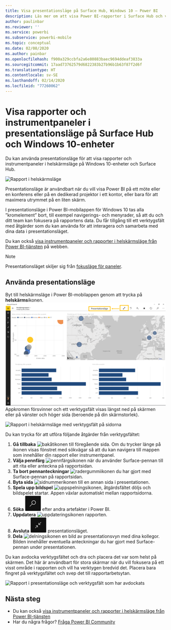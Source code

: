 ```yaml
---
title: Visa presentationsläge på Surface Hub, Windows 10 – Power BI
description: Läs mer om att visa Power BI-rapporter i Surface Hub och visa Power BI-instrumentpaneler, rapporter och paneler i helskärmsläge på Windows 10-enheter.
author: paulinbar
ms.reviewer: ''
ms.service: powerbi
ms.subservice: powerbi-mobile
ms.topic: conceptual
ms.date: 02/08/2020
ms.author: painbar
ms.openlocfilehash: f900a329ccbfa2a6e80883baec9694ddeaf3833a
ms.sourcegitcommit: 17aad73762579d6822383b27b96b1b63f87f2d6f
ms.translationtype: HT
ms.contentlocale: sv-SE
ms.lasthandoff: 02/14/2020
ms.locfileid: "77260062"
---
```

# <a name="view-reports-and-dashboards-in-presentation-mode-on-surface-hub-and-windows-10-devices"></a>Visa rapporter och instrumentpaneler i presentationsläge på Surface Hub och Windows 10-enheter
Du kan använda presentationsläge för att visa rapporter och instrumentpaneler i helskärmsläge på Windows 10-enheter och Surface Hub. 

![Rapport i helskärmsläge](./media/mobile-windows-10-app-presentation-mode/power-bi-presentation-mode-2.png)

Presentationsläge är användbart när du vill visa Power BI på ett möte eller en konferens eller på en dedikerad projektor i ett kontor, eller bara för att maximera utrymmet på en liten skärm. 

I presentationsläge i Power BI-mobilappen för Windows 10 tas alla ”kromelement” bort, till exempel navigerings- och menyrader, så att du och ditt team kan fokusera på rapportens data. Du får tillgång till ett verktygsfält med åtgärder som du kan använda för att interagera och samarbeta med dina data i presentationsläget.

Du kan också [visa instrumentpaneler och rapporter i helskärmsläge från Power BI-tjänsten](../end-user-focus.md) på webben.

> [!NOTE]
> Presentationsläget skiljer sig från [fokusläge för paneler](mobile-tiles-in-the-mobile-apps.md).
> 
> 

## <a name="use-presentation-mode"></a>Använda presentationsläge
Byt till helskärmsläge i Power BI-mobilappen genom att trycka på **helskärms**ikonen.
![Helskärmsikon](././media/mobile-windows-10-app-presentation-mode/power-bi-full-screen-icon.png) Appkromen försvinner och ett verktygsfält visas längst ned på skärmen eller på vänster och höger sida (beroende på din skärmstorlek).

![Rapport i helskärmsläge med verktygsfält på sidorna](./media/mobile-windows-10-app-presentation-mode/power-bi-presentation-mode-2.png)

Du kan trycka för att utföra följande åtgärder från verktygsfältet:

1. **Gå tillbaka** ![bakåtikonen](./media/mobile-windows-10-app-presentation-mode/power-bi-windows-10-presentation-back-icon.png) till föregående sida. Om du trycker länge på ikonen visas fönstret med sökvägar så att du kan navigera till mappen som innehåller din rapport eller instrumentpanel.
2. **Välja pennfärg** ![pennfärgsikonen](./media/mobile-windows-10-app-presentation-mode/power-bi-windows-10-presentation-ink-icon.png) när du använder Surface-pennan till att rita eller anteckna på rapportsidan.
3. **Ta bort pennanteckningar** ![radergummiikonen](./media/mobile-windows-10-app-presentation-mode/power-bi-windows-10-presentation-eraser-icon.png) du har gjort med Surface-pennan på rapportsidan.  
4. **Byta sida** ![sidnummerikonen](./media/mobile-windows-10-app-presentation-mode/power-bi-windows-10-presentation-pages-icon.png) till en annan sida i presentationen.
5. **Spela upp bildspel** ![uppspelningsikonen](./media/mobile-windows-10-app-presentation-mode/power-bi-windows-10-presentation-play-icon.png), åtgärdsfältet döljs och bildspelet startar. Appen växlar automatiskt mellan rapportsidorna. 
6. **Söka** ![sökikonen](./media/mobile-windows-10-app-presentation-mode/power-bi-windows-10-presentation-search-icon.png) efter andra artefakter i Power BI.
7. **Uppdatera** ![uppdateringsikonen](./media/mobile-windows-10-app-presentation-mode/power-bi-windows-10-presentation-refresh-icon.png) rapporten.
8. **Avsluta** ![avsluta helskärmsläget](./media/mobile-windows-10-app-presentation-mode/power-bi-windows-10-exit-full-screen-icon.png) presentationsläget.
8. **Dela** ![delningsikonen](./media/mobile-windows-10-app-presentation-mode/power-bi-windows-10-share-icon.png) en bild av presentationsvyn med dina kollegor. Bilden innehåller eventuella anteckningar du har gjort med Surface-pennan under presentationen.

Du kan avdocka verktygsfältet och dra och placera det var som helst på skärmen. Det här är användbart för stora skärmar när du vill fokusera på ett visst område i rapporten och vill ha verktygen bredvid det. Placera bara fingret på verktygsfältet och svep det till rapportarbetsytan.

![Rapport i presentationsläge och verktygsfält som har avdockats](./media/mobile-windows-10-app-presentation-mode/power-bi-windows-10-presentation-drag-toolbar-2.png)


## <a name="next-steps"></a>Nästa steg
* Du kan också [visa instrumentpaneler och rapporter i helskärmsläge från Power BI-tjänsten](../end-user-focus.md)
* Har du några frågor? [Fråga Power BI Community](https://community.powerbi.com/)

